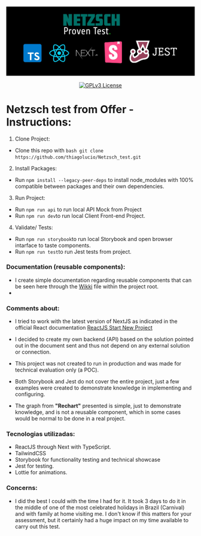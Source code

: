 <center>

![Logo](public/repository.jpg)

[![GPLv3 License](https://img.shields.io/badge/License-GPL%20v3-yellow.svg)](https://opensource.org/licenses/)

</center>

# Netzsch test from Offer - Instructions:

1) Clone Project:
- Clone this repo with ```bash git clone https://github.com/thiagolucio/Netzsch_test.git ```

2) Install Packages:
- Run `npm install --legacy-peer-deps` to install node_modules with 100% compatible between packages and their own dependencies.   

3) Run Project: 
- Run `npm run api` to run local API Mock from Project
- Run `npm run dev`to run local Client Front-end Project.

4) Validate/ Tests:

- Run `npm run storybook`to run local Storybook and open browser intarface to taste components.
- Run `npm run test`to run Jest tests from project.


### Documentation (reusable components):
- I create simple documentation regarding reusable components that can be seen here through the [Wikki](WIKKI.md) file within the project root.
- 
### Comments about:
- I tried to work with the latest version of NextJS as indicated in the official React documentation [ReactJS Start New Project](https://react.dev/learn/start-a-new-react-project)

  
- I decided to create my own backend (API) based on the solution pointed out in the document sent and thus not depend on any external solution or connection.
- This project was not created to run in production and was made for technical evaluation only (a POC).
- Both Storybook and Jest do not cover the entire project, just a few examples were created to demonstrate knowledge in implementing and configuring.
- The graph from **"Rechart"** presented is simple, just to demonstrate knowledge, and is not a reusable component, which in some cases would be normal to be done in a real project.

### Tecnologias utilizadas:
- ReactJS through Next with TypeScript.
- TailwindCSS
- Storybook for functionality testing and technical showcase
- Jest for testing.
- Lottie for animations.

### Concerns:
- I did the best I could with the time I had for it. It took 3 days to do it in the middle of one of the most celebrated holidays in Brazil (Carnival) and with family at home visiting me. I don't know if this matters for your assessment, but it certainly had a huge impact on my time available to carry out this test.
